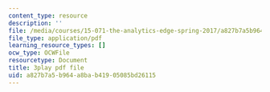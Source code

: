 ```yaml
---
content_type: resource
description: ''
file: /media/courses/15-071-the-analytics-edge-spring-2017/a827b7a5b964a8bab41905085bd26115_FYXIRXnQ8Fc.pdf
file_type: application/pdf
learning_resource_types: []
ocw_type: OCWFile
resourcetype: Document
title: 3play pdf file
uid: a827b7a5-b964-a8ba-b419-05085bd26115
---
```

